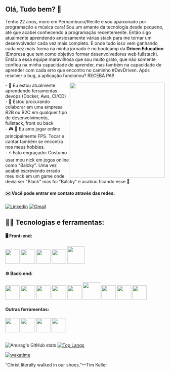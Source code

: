 ## Olá, Tudo bem? 👋

Tenho 22 anos, moro em Pernambuco/Recife e sou apaixonado por programação e música cara! Sou um amante da tecnologia desde pequeno, até que acabei conhecendo a programação recentemente. Então sigo atualmente aprendendo ansiosamente várias stack para me tornar um desenvolvedor cada vez mais completo.
E onde tudo isso vem ganhando cada vez mais forma na minha jornado é no bootcamp da **Driven Education** (Empresa que tem como objetivo formar desenvolvedores web fullstack). Então a essa equipe maravilhosa que sou muito grato, que não somente confiou na minha capacidade de aprender, mas também na capacidade de aprender com cada erro que encontro no caminho #DevDriven.
Após resolver o bug, a aplicação funcionou? RECEBA PAI!


<div display="flex">
<img align="right" width='300px' src="https://media.tenor.com/IkETK1qP31IAAAAS/receba-luva-de-pedreiro.gif" />
<p>
  - 🔭 Eu estou atualmente aprendendo ferramentas devops (Docker, Aws, CI/CD) </br>
  - 🔎 Estou procurando colaborar em uma empresa B2B ou B2C em qualquer tipo de desenvolvimento, fullstack, front ou back </br>
  - 🎮 🎸 Eu amo jogar online principalmente FPS. Tocar e cantar também se encontra nos meus hobbies. </br>
  - ⚡ Fato engraçado: Costumo usar meu nick em jogos online como "Balcky". Uma vez acabei escrevendo errado meu nick em um game onde devia ser "Black" mas foi "Balcky" e acabou ficando esse 🤣
</p>
</div>


#### ✉️ Você pode entrar em contato através das redes: </br>
[![Linkedin](https://img.shields.io/badge/LinkedIn-0077B5?style=for-the-badge&logo=linkedin&logoColor=white)](https://www.linkedin.com/in/matheusbalcky/) [![Gmail](https://img.shields.io/badge/Gmail-D14836?style=for-the-badge&logo=gmail&logoColor=white)](matheuscabal821@gmail.com)

</hr>

## 👨‍💻 Tecnologias e ferramentas:

#### 🖥️ Front-end:
<div style="display: inline-block">
<img width='45px' src="https://cdn.jsdelivr.net/gh/devicons/devicon/icons/html5/html5-original.svg" />
<img width='45px' src="https://cdn.jsdelivr.net/gh/devicons/devicon/icons/css3/css3-original.svg" />    
<img width='45px' src="https://cdn.jsdelivr.net/gh/devicons/devicon/icons/javascript/javascript-original.svg" />
<img width='45px' src="https://cdn.jsdelivr.net/gh/devicons/devicon/icons/react/react-original.svg" />
<img width='55px' src="https://cdn.jsdelivr.net/gh/devicons/devicon/icons/tailwindcss/tailwindcss-original-wordmark.svg" />
</div>

#### ⚙️ Back-end:
<div style="display: inline-block">
<img width='45px' src="https://cdn.jsdelivr.net/gh/devicons/devicon/icons/nodejs/nodejs-original.svg" />
<img width='45px' src="https://cdn.jsdelivr.net/gh/devicons/devicon/icons/express/express-original.svg" />
<img width='45px' src="https://cdn.jsdelivr.net/gh/devicons/devicon/icons/mongodb/mongodb-original-wordmark.svg" />  
<img width='45px' src="https://cdn.jsdelivr.net/gh/devicons/devicon/icons/postgresql/postgresql-original-wordmark.svg" />
<img width='45px' src="https://cdn.jsdelivr.net/gh/devicons/devicon/icons/typescript/typescript-original.svg" />
<img width='55px' src="https://cdn.worldvectorlogo.com/logos/prisma-2.svg" />
<img width='45px' src="https://cdn.jsdelivr.net/gh/devicons/devicon/icons/docker/docker-original.svg" />
<img width='45px' src="https://cdn.jsdelivr.net/gh/devicons/devicon/icons/jest/jest-plain.svg" />
<img width='45px' src="https://cdn.jsdelivr.net/gh/devicons/devicon/icons/amazonwebservices/amazonwebservices-original-wordmark.svg" />
</div>

#### Outras ferramentas:
<div style="display: inline-block">
<img width='45px' src="https://cdn.jsdelivr.net/gh/devicons/devicon/icons/figma/figma-original.svg" />
<img width='45px' src="https://cdn.jsdelivr.net/gh/devicons/devicon/icons/npm/npm-original-wordmark.svg" />
<img width='45px' src="https://cdn.jsdelivr.net/gh/devicons/devicon/icons/git/git-original.svg" />
<img width='45px' src="https://cdn.jsdelivr.net/gh/devicons/devicon/icons/slack/slack-original.svg" />
</div>

##
![Anurag's GitHub stats](https://github-readme-stats.vercel.app/api?username=MatheusBalcky&show_icons=true&theme=transparent)
[![Top Langs](https://github-readme-stats.vercel.app/api/top-langs/?username=MatheusBalcky&layout=compact)](https://github.com/MatheusBalcky/github-readme-stats)

[![wakatime](https://wakatime.com/badge/user/9b93ee4e-7aba-41dd-b467-4aa22a90e7f5.svg)](https://wakatime.com/@9b93ee4e-7aba-41dd-b467-4aa22a90e7f5)

 “Christ literally walked in our shoes.”—Tim Keller
